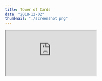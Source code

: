 ```yaml
---
title: Tower of Cards
date: "2018-12-02"
thumbnail: "./screenshot.png"
---
```


<iframe src="https://sporadic-labs.github.io/dungeon-cards/">
